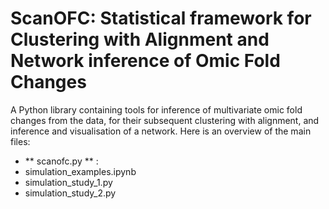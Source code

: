 # ScanOFC: Statistical framework for Clustering with Alignment and Network inference of Omic Fold Changes
A Python library containing tools for inference of multivariate omic fold changes from the data, for their subsequent clustering with alignment, and inference and visualisation of a network. Here is an overview of the main files:

- ** scanofc.py ** :
- simulation_examples.ipynb
- simulation_study_1.py
- simulation_study_2.py


